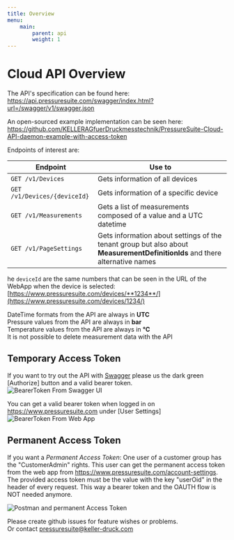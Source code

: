 ```yaml
---
title: Overview
menu:
    main:
        parent: api
        weight: 1
---
```


# Cloud API Overview

The API's specification can be found here: <https://api.pressuresuite.com/swagger/index.html?url=/swagger/v1/swagger.json>

An open-sourced example implementation can be seen here: <https://github.com/KELLERAGfuerDruckmesstechnik/PressureSuite-Cloud-API-daemon-example-with-access-token>

Endpoints of interest are:  

| Endpoint                     | Use to                                                                                                                      |
| ---------------------------- | --------------------------------------------------------------------------------------------------------------------------- |
| `GET /v1/Devices`            | Gets information of all devices                                                                                             |
| `GET /v1/Devices/{deviceId}` | Gets information of a specific device                                                                                       |
| `GET /v1/Measurements`       | Gets a list of measurements composed of a value and a UTC datetime                                                          |
| `GET /v1/PageSettings`       | Gets information about settings of the tenant group but also about **MeasurementDefinitionIds** and there alternative names |

he `deviceId` are the same numbers that can be seen in the URL of the WebApp when the device is selected: [https://www.pressuresuite.com/devices/**1234**/](https://www.pressuresuite.com/devices/1234/)

DateTime formats from the API are always in **UTC**  
Pressure values from the API are always in **bar**  
Temperature values from the API are always in **°C**  
It is not possible to delete measurement data with the API  


## Temporary Access Token

If you want to try out the API with [Swagger](https://api.pressuresuite.com/swagger/index.html?url=/swagger/v1/swagger.json) please us the dark green [Authorize] button and a valid bearer token.  
![BearerToken From Swagger UI](../img/BearerTokenFromSwaggerUI.png)

You can get a valid bearer token when logged in on <https://www.pressuresuite.com> under [User Settings]  
![BearerToken From Web App](../img/BearerTokenFromWebApp.png)

## Permanent Access Token
If you want a *Permanent Access Token*: One user of a customer group has the "CustomerAdmin" rights. This user can get the permanent access token from the web app from https://www.pressuresuite.com/account-settings.  
The provided access token must be the value with the key "userOid" in the header of every request. This way a bearer token and the OAUTH flow is NOT needed anymore.  

![Postman and permanent Access Token](../img/permanent-access-token-postman.png)  



Please create github issues for feature wishes or problems.  
Or contact <pressuresuite@keller-druck.com>
